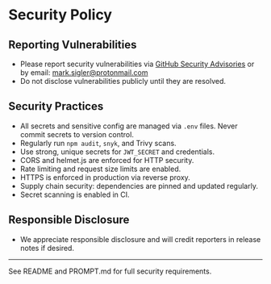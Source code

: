 # Security Policy

## Reporting Vulnerabilities

- Please report security vulnerabilities via [GitHub Security Advisories](https://github.com/markbsigler/CodePipeline-MCP/security/advisories) or by email: <mark.sigler@protonmail.com>
- Do not disclose vulnerabilities publicly until they are resolved.

## Security Practices

- All secrets and sensitive config are managed via `.env` files. Never commit secrets to version control.
- Regularly run `npm audit`, `snyk`, and Trivy scans.
- Use strong, unique secrets for `JWT_SECRET` and credentials.
- CORS and helmet.js are enforced for HTTP security.
- Rate limiting and request size limits are enabled.
- HTTPS is enforced in production via reverse proxy.
- Supply chain security: dependencies are pinned and updated regularly.
- Secret scanning is enabled in CI.

## Responsible Disclosure

- We appreciate responsible disclosure and will credit reporters in release notes if desired.

---

See README and PROMPT.md for full security requirements.
